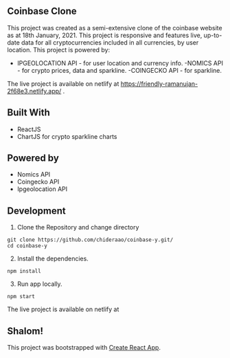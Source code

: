 ## Coinbase Clone

This project was created as a semi-extensive clone of the coinbase website as at 18th January, 2021. This project is responsive and features live, up-to-date data for all cryptocurrencies included in all currencies, by user location. This project is powered by:

- IPGEOLOCATION API - for user location and currency info.
  -NOMICS API - for crypto prices, data and sparkline.
  -COINGECKO API - for sparkline.

The live project is available on netlify at https://friendly-ramanujan-2f68e3.netlify.app/ .

## Built With

- ReactJS
- ChartJS for crypto sparkline charts

## Powered by

- Nomics API
- Coingecko API
- Ipgeolocation API

## Development

1. Clone the Repository and change directory

```
git clone https://github.com/chideraao/coinbase-y.git/
cd coinbase-y
```

2. Install the dependencies.

```
npm install
```

3. Run app locally.

```
npm start
```

The live project is available on netlify at

## Shalom!

This project was bootstrapped with [Create React App](https://github.com/facebook/create-react-app).
